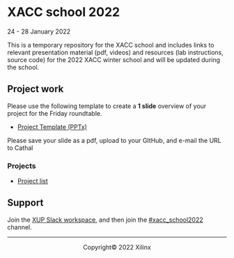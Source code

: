# XACC school 2022

24 - 28 January 2022

This is a temporary repository for the XACC school and includes links to relevant presentation material (pdf, videos) and resources (lab instructions, source code) for the 2022 XACC winter school and will be updated during the school. 

## Project work

Please use the following template to create a **1 slide** overview of your project for the Friday roundtable. 

* [Project Template (PPTx)](./project/project_template.pptx) 

Please save your slide as a pdf, upload to your GItHub, and e-mail the URL to Cathal

### Projects

* [Project list](./project/projects.md)

## Support

Join the [XUP Slack workspace](https://join.slack.com/t/xupgroup/shared_invite/zt-y0zc1hqv-~Z~nYw6OMrdjXJ30IXungQ), and then join the [#xacc_school2022](https://xupgroup.slack.com/archives/C02ULU6LE21) channel.


---------------------------------------
<p align="center">Copyright&copy; 2022 Xilinx</p>